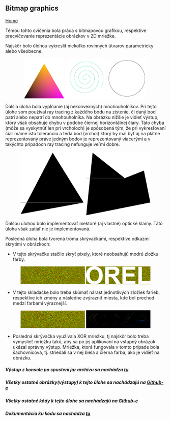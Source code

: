 ## Bitmap graphics
[Home](../)

Témou tohto cvičenia bola práca s bitmapovou grafikou, respektíve precvičovanie reprezentácie obrázkov v 2D mriežke.

Najskôr bolo úlohou vykresliť niekoľko rovinných útvarov parametricky alebo všeobecne.

<div align="center" style="width:100%">
    <a href="../iv122_outputs/assignment4/triangle.png"><img src="../iv122_outputs/assignment4/triangle.png" width="25%"/></a>
    <a href="../iv122_outputs/assignment4/spiral.png"><img src="../iv122_outputs/assignment4/spiral.png" width="25%"/></a>
    <a href="../iv122_outputs/assignment4/circle-param.png"><img src="../iv122_outputs/assignment4/circle-param.png" width="25%"/></a>
</div>

Ďalšia úloha bola vypĺňanie (aj nekonvexných) mnohouholníkov. Pri tejto úlohe som používal ray tracing z každého bodu na zistenie, či daný bod patrí alebo nepatrí do mnohouholníka. Na obrázku nižšie je vidieť výstup, ktorý však obsahuje chybu v podobe čiernej horizontálnej čiary. Táto chyba (môže sa vyskytnúť len pri vrcholoch) je spôsobená tým, že pri vykresľovaní čiar máme istú toleranciu a teda bod (vrchol) ktorý by mal byť aj na plátne reprezentovaný práve jedným bodov je reprezentovaný viacerými a v takýchto prípadoch ray tracing nefunguje veľmi dobre. 

<div align="center" style="width:100%">
    <a href="../iv122_outputs/assignment4/filled-polygon-1.png"><img src="../iv122_outputs/assignment4/filled-polygon-1.png" width="40%"/></a>
    <a href="../iv122_outputs/assignment4/filled-polygon-2.png"><img src="../iv122_outputs/assignment4/filled-polygon-2.png" width="40%"/></a>
</div>

Ďalšou úlohou bolo implementovať niektoré (aj vlastné) optické klamy. Táto úloha však zatiaľ nie je implementovaná.

Posledná úloha bola tvorená troma skrývačkami, respektíve odkazmi skrytími v obrázkoch:

- V tejto skrývačke stačilo skryť pixely, ktoré neobsahujú modrú zložku farby.

<div align="center" style="width:100%">
    <a href="../inputs/assignment4/skryvacka1.png"><img src="../inputs/assignment4/skryvacka1.png" width="40%"/></a>
    <a href="../iv122_outputs/assignment4/skryvacka-1.png"><img src="../iv122_outputs/assignment4/skryvacka-1.png" width="40%"/></a>
</div>

- V tejto skladačke bolo treba skúmať nárast jednotlivých zložiek farieb, respektíve ich zmeny a následne zvýrazniť miesta, kde bol prechod medzi farbami výraznejší.

<div align="center" style="width:100%">
    <a href="../inputs/assignment4/skryvacka2.png"><img src="../inputs/assignment4/skryvacka1.png" width="40%"/></a>
    <a href="../iv122_outputs/assignment4/skryvacka-2.png"><img src="../iv122_outputs/assignment4/skryvacka-2.png" width="40%"/></a>
</div>

- Posledná skrývačka využívala XOR mriežku, tj najskôr bolo treba vymyslieť mriežku takú, aby sa po jej aplikovaní na vstupný obrázok ukázal správny výstup. Mriežka, ktorá fungovala v tomto prípade bola šachovnicová, tj. striedali sa v nej biela a čierna farba, ako je vidieť na obrázku.

    
##### Výstup z konsole po spustení jar archívu sa nachádza [tu](./console-output.md)
##### Všetky ostatné obrázky(výstupy) k tejto úlohe sa nachádzajú na [Github-e](https://github.com/mseleng/iv122/tree/gh-pages/iv122_outputs/assignment4)
##### Všetky ostatné kódy k tejto úlohe sa nachádzajú na [Github-e](https://github.com/mseleng/iv122/tree/gh-pages/src/com/github/mseleng/iv122/assignment4)
##### Dokumentácia ku kódu sa nachádza [tu](../javadoc/iv122/com.github.mseleng.iv122.assignment4)